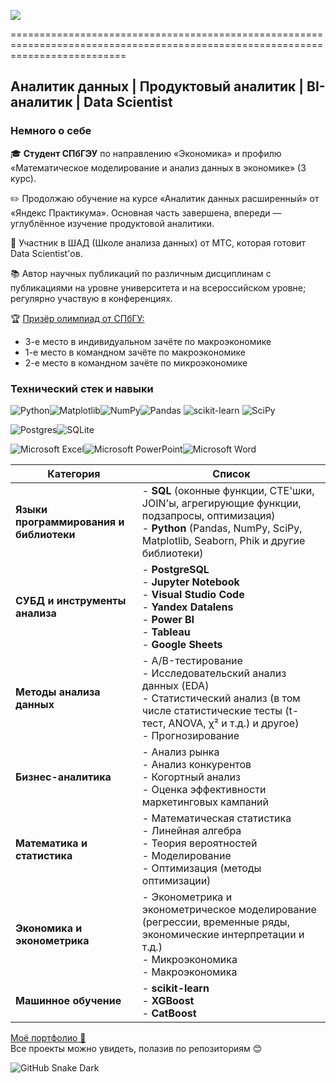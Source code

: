 ![](https://komarev.com/ghpvc/?username=KsyLight)

================================================================================================================================
## Аналитик данных | Продуктовый аналитик | BI-аналитик | Data Scientist
### Немного о себе
🎓 **Студент СПбГЭУ** по направлению «Экономика» и профилю «Математическое моделирование и анализ данных в экономике» (3 курс).

✏️ Продолжаю обучение на курсе «Аналитик данных расширенный» от «Яндекс Практикума». Основная часть завершена, впереди — углублённое изучение продуктовой аналитики.

🌱 Участник в ШАД (Школе анализа данных) от МТС, которая готовит Data Scientist'ов.

📚 Автор научных публикаций по различным дисциплинам с публикациями на уровне университета и на всероссийском уровне; регулярно участвую в конференциях.

🏆 [Призёр олимпиад от СПбГУ:](https://drive.google.com/file/d/1tYB3KIASphLn62NG1RHhZOPWSTQifeKz/view?usp=sharing)
  - 3-е место в индивидуальном зачёте по макроэкономике  
  - 1-е место в командном зачёте по макроэкономике  
  - 2-е место в командном зачёте по микроэкономике
### Технический стек и навыки
![Python](https://img.shields.io/badge/python-3670A0?style=for-the-badge&logo=python&logoColor=ffdd54)![Matplotlib](https://img.shields.io/badge/Matplotlib-%23ffffff.svg?style=for-the-badge&logo=Matplotlib&logoColor=black)![NumPy](https://img.shields.io/badge/numpy-%23013243.svg?style=for-the-badge&logo=numpy&logoColor=white)![Pandas](https://img.shields.io/badge/pandas-%23150458.svg?style=for-the-badge&logo=pandas&logoColor=white)	![scikit-learn](https://img.shields.io/badge/scikit--learn-%23F7931E.svg?style=for-the-badge&logo=scikit-learn&logoColor=white)	![SciPy](https://img.shields.io/badge/SciPy-%230C55A5.svg?style=for-the-badge&logo=scipy&logoColor=%white)

![Postgres](https://img.shields.io/badge/postgres-%23316192.svg?style=for-the-badge&logo=postgresql&logoColor=white)![SQLite](https://img.shields.io/badge/sqlite-%2307405e.svg?style=for-the-badge&logo=sqlite&logoColor=white)

![Microsoft Excel](https://img.shields.io/badge/Microsoft_Excel-217346?style=for-the-badge&logo=microsoft-excel&logoColor=white)![Microsoft PowerPoint](https://img.shields.io/badge/Microsoft_PowerPoint-B7472A?style=for-the-badge&logo=microsoft-powerpoint&logoColor=white)![Microsoft Word](https://img.shields.io/badge/Microsoft_Word-2B579A?style=for-the-badge&logo=microsoft-word&logoColor=white)

| **Категория**                                | **Список**                                                                                                                                                                                 |
|----------------------------------------------|--------------------------------------------------------------------------------------------------------------------------------------------------------------------------------------------|
| **Языки программирования и библиотеки**      | - **SQL** (оконные функции, CTE'шки, JOIN'ы, агрегирующие функции, подзапросы, оптимизация)<br/>- **Python** (Pandas, NumPy, SciPy, Matplotlib, Seaborn, Phik и другие библиотеки)         |
| **СУБД и инструменты анализа**               | - **PostgreSQL**<br/>- **Jupyter Notebook**<br/>- **Visual Studio Code**<br/>- **Yandex Datalens**<br/>- **Power BI**<br/>- **Tableau**<br/>- **Google Sheets**                            |
| **Методы анализа данных**                    | - A/B-тестирование<br/>- Исследовательский анализ данных (EDA)<br/>- Статистический анализ (в том числе статистические тесты (t-тест, ANOVA, χ² и т.д.) и другое)  <br/>- Прогнозирование  |
| **Бизнес-аналитика**                         | - Анализ рынка<br/>- Анализ конкурентов<br/>- Когортный анализ<br/>- Оценка эффективности маркетинговых кампаний                                                                           |
| **Математика и статистика**                  | - Математическая статистика<br/>- Линейная алгебра<br/>- Теория вероятностей<br/>- Моделирование<br/>- Оптимизация (методы оптимизации)                                                    |
| **Экономика и эконометрика**                 | - Эконометрика и эконометрическое моделирование (регрессии, временные ряды, экономические интерпретации и т.д.)<br/>- Микроэкономика<br/>- Макроэкономика                                  |
| **Машинное обучение**                        | - **scikit-learn**<br/>- **XGBoost**<br/>- **CatBoost**                                                                                                                                                      |

[Моё портфолио 🌟](https://github.com/KsyLight/portfolio/tree/main) <br>
Все проекты можно увидеть, полазив по репозиториям 😊

![GitHub Snake Dark](https://ksylight.github.io/snk/only-svg/github-contribution-grid-snake-dark.svg?palette=github-dark)
